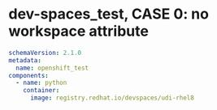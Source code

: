 # dev-spaces_test, CASE 0: no workspace attribute
```yaml
schemaVersion: 2.1.0
metadata:
  name: openshift_test
components:
  - name: python
    container:
      image: registry.redhat.io/devspaces/udi-rhel8
```
